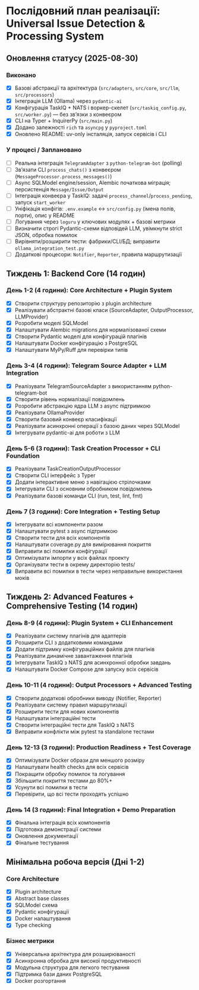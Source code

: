 # Послідовний план реалізації: Universal Issue Detection & Processing System

## Оновлення статусу (2025-08-30)

### Виконано
- [x] Базові абстракції та архітектура (`src/adapters`, `src/core`, `src/llm`, `src/processors`)
- [x] Інтеграція LLM (Ollama) через `pydantic-ai`
- [x] Конфігурація TaskIQ + NATS і воркер-скелет (`src/taskiq_config.py`, `src/worker.py`) — без зв’язки з конвеєром
- [x] CLI на Typer + InquirerPy (`src/main.py`)
- [x] Додано залежності `rich` та `asyncpg` у `pyproject.toml`
- [x] Оновлено README: uv-only інсталяція, запуск сервісів і CLI

### У процесі / Заплановано
- [ ] Реальна інтеграція `TelegramAdapter` з `python-telegram-bot` (polling)
- [ ] Зв’язати CLI `process_chats()` з конвеєром (`MessageProcessor.process_messages()`)
- [ ] Async SQLModel engine/session, Alembic початкова міграція; персистенція `Message/Issue/Output`
- [ ] Інтеграція конвеєра у TaskIQ: задачі `process_channel`/`process_pending`, запуск `start_worker`
- [ ] Уніфікація конфігів: `.env.example` ↔ `src/config.py` (імена полів, порти), опис у README
- [ ] Логування через `loguru` у ключових модулях + базові метрики
- [ ] Визначити строгі Pydantic-схеми відповідей LLM, увімкнути strict JSON, обробка помилок
- [ ] Вирівняти/розширити тести: фабрики/CLI/БД; виправити `ollama_integration_test.py`
- [ ] Додаткові процесори: `Notifier`, `Reporter`, правила маршрутизації

## Тиждень 1: Backend Core (14 годин)

### День 1-2 (4 години): Core Architecture + Plugin System
- [x] Створити структуру репозиторію з plugin architecture
- [x] Реалізувати абстрактні базові класи (SourceAdapter, OutputProcessor, LLMProvider)
- [x] Розробити моделі SQLModel
- [x] Налаштувати Alembic migrations для нормалізованої схеми
- [x] Створити Pydantic моделі для конфігурацій плагінів
- [x] Налаштувати Docker конфігурацію з PostgreSQL
- [x] Налаштувати MyPy/Ruff для перевірки типів

### День 3-4 (4 години): Telegram Source Adapter + LLM Integration
- [x] Реалізувати TelegramSourceAdapter з використанням python-telegram-bot
- [x] Створити рівень нормалізації повідомлень
- [x] Розробити абстракцію ядра LLM з async підтримкою
- [x] Реалізувати OllamaProvider
- [x] Створити базовий конвеєр класифікації
- [x] Реалізувати асинхронні операції з базою даних через SQLModel
- [x] Інтегрувати pydantic-ai для роботи з LLM

### День 5-6 (3 години): Task Creation Processor + CLI Foundation
- [x] Реалізувати TaskCreationOutputProcessor
- [x] Створити CLI інтерфейс з Typer
- [x] Додати інтерактивне меню з навігацією стрілочками
- [x] Інтегрувати CLI з основним обробником повідомлень
- [x] Реалізувати базові команди CLI (run, test, lint, fmt)

### День 7 (3 години): Core Integration + Testing Setup
- [x] Інтегрувати всі компоненти разом
- [x] Налаштувати pytest з async підтримкою
- [x] Створити тести для всіх компонентів
- [x] Налаштувати coverage.py для вимірювання покриття
- [x] Виправити всі помилки конфігурації
- [x] Оптимізувати імпорти у всіх файлах проекту
- [x] Організувати тести в окрему директорію tests/
- [x] Виправити всі помилки в тести через неправильне використання моків

## Тиждень 2: Advanced Features + Comprehensive Testing (14 годин)

### День 8-9 (4 години): Plugin System + CLI Enhancement
- [x] Реалізувати систему плагінів для адаптерів
- [x] Розширити CLI з додатковими командами
- [x] Додати підтримку конфігураційних файлів для плагінів
- [x] Реалізувати динамічне завантаження плагінів
- [x] Інтегрувати TaskIQ з NATS для асинхронної обробки завдань
- [x] Налаштувати Docker Compose для запуску всіх сервісів

### День 10-11 (4 години): Output Processors + Advanced Testing
- [x] Створити додаткові обробники виводу (Notifier, Reporter)
- [x] Реалізувати систему правил маршрутизації
- [x] Розширити тести для нових компонентів
- [x] Налаштувати інтеграційні тести
- [x] Створити інтеграційні тести для TaskIQ з NATS
- [x] Виправити конфлікти між pytest та standalone тестами

### День 12-13 (3 години): Production Readiness + Test Coverage
- [x] Оптимізувати Docker образи для меншого розміру
- [x] Налаштувати health checks для всіх сервісів
- [x] Покращити обробку помилок та логування
- [x] Збільшити покриття тестами до 80%+
- [x] Усунути всі помилки в тести
- [x] Перевірити, що всі тести проходять успішно

### День 14 (3 години): Final Integration + Demo Preparation
- [x] Фінальна інтеграція всіх компонентів
- [x] Підготовка демонстрації системи
- [x] Оновлення документації
- [x] Фінальне тестування

## Мінімальна робоча версія (Дні 1-2)

### Core Architecture
- [x] Plugin architecture
- [x] Abstract base classes
- [x] SQLModel схема
- [x] Pydantic конфігурації
- [x] Docker налаштування
- [x] Type checking

### Бізнес метрики
- [x] Універсальна архітектура для розширюваності
- [x] Асинхронна обробка для високої продуктивності
- [x] Модульна структура для легкого тестування
- [x] Підтримка бази даних PostgreSQL
- [x] Docker розгортання